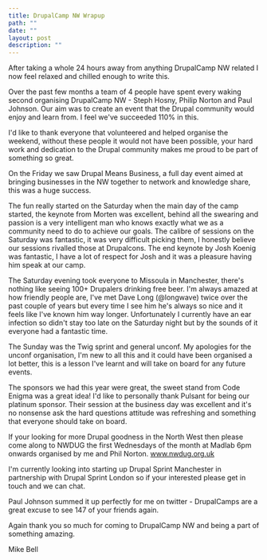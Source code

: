 ```yaml
---
title: DrupalCamp NW Wrapup
path: ""
date: ""
layout: post
description: ""
---
```

After taking a whole 24 hours away from anything DrupalCamp NW related I now feel relaxed and chilled enough to write this.

Over the past few months a team of 4 people have spent every waking second organising DrupalCamp NW - Steph Hosny, Philip Norton and Paul Johnson. Our aim was to create an event that the Drupal community would enjoy and learn from. I feel we've succeeded 110% in this.

I'd like to thank everyone that volunteered and helped organise the weekend, without these people it would not have been possible, your hard work and dedication to the Drupal community makes me proud to be part of something so great.

On the Friday we saw Drupal Means Business, a full day event aimed at bringing businesses in the NW together to network and knowledge share, this was a huge success.

The fun really started on the Saturday when the main day of the camp started, the keynote from Morten was excellent, behind all the swearing and passion is a very intelligent man who knows exactly what we as a community need to do to achieve our goals. The calibre of sessions on the Saturday was fantastic, it was very difficult picking them, I honestly believe our sessions rivalled those at Drupalcons. The end keynote by Josh Koenig was fantastic, I have a lot of respect for Josh and it was a pleasure having him speak at our camp.

The Saturday evening took everyone to Missoula in Manchester, there's nothing like seeing 100+ Drupalers drinking free beer. I'm always amazed at how friendly people are, I've met Dave Long (@longwave) twice over the past couple of years but every time I see him he's always so nice and it feels like I've known him way longer. Unfortunately I currently have an ear infection so didn't stay too late on the Saturday night but by the sounds of it everyone had a fantastic time.

The Sunday was the Twig sprint and general unconf. My apologies for the unconf organisation, I'm new to all this and it could have been organised a lot better, this is a lesson I've learnt and will take on board for any future events.

The sponsors we had this year were great, the sweet stand from Code Enigma was a great idea! I'd like to personally thank Pulsant for being our platinum sponsor. Their session at the business day was excellent and it's no nonsense ask the hard questions attitude was refreshing and something that everyone should take on board.

If your looking for more Drupal goodness in the North West then please come along to NWDUG the first Wednesdays of the month at Madlab 6pm onwards organised by me and Phil Norton. www.nwdug.org.uk

I'm currently looking into starting up Drupal Sprint Manchester in partnership with Drupal Sprint London so if your interested please get in touch and we can chat.

Paul Johnson summed it up perfectly for me on twitter - DrupalCamps are a great excuse to see 147 of your friends again.

Again thank you so much for coming to DrupalCamp NW and being a part of something amazing.

Mike Bell


